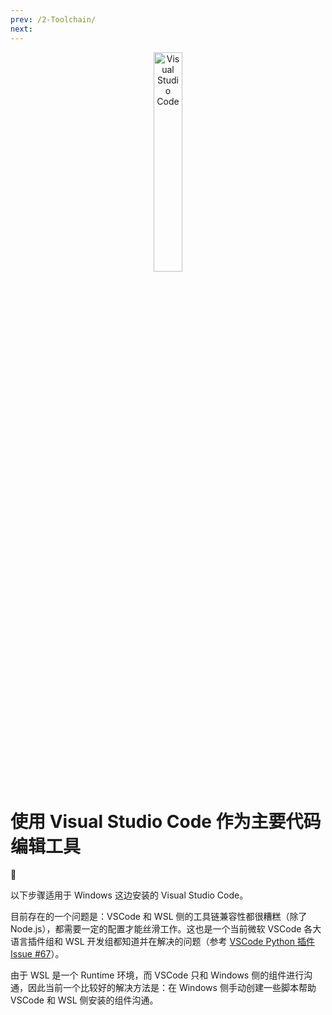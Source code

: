 ```yaml
---
prev: /2-Toolchain/
next: 
---
```


<div align="center"><img src="https://i.loli.net/2018/10/17/5bc6e33f82174.png" alt="Visual Studio Code" width="30%"/></div>

# 使用 Visual Studio Code 作为主要代码编辑工具

💎

以下步骤适用于 Windows 这边安装的 Visual Studio Code。

目前存在的一个问题是：VSCode 和 WSL 侧的工具链兼容性都很糟糕（除了 Node.js），都需要一定的配置才能丝滑工作。这也是一个当前微软 VSCode 各大语言插件组和 WSL 开发组都知道并在解决的问题（参考 [VSCode Python 插件 Issue #67](https://github.com/Microsoft/vscode-python/issues/67)）。

由于 WSL 是一个 Runtime 环境，而 VSCode 只和 Windows 侧的组件进行沟通，因此当前一个比较好的解决方法是：在 Windows 侧手动创建一些脚本帮助 VSCode 和 WSL 侧安装的组件沟通。